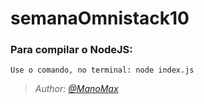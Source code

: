 # semanaOmnistack10

### Para compilar o NodeJS:
    Use o comando, no terminal: node index.js


<p><i>
  
>*Author: [@ManoMax](https://github.com/ManoMax)*

</i></p>
